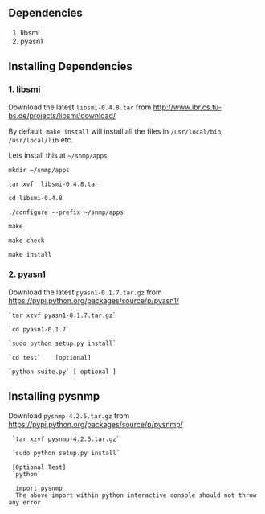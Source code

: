 ## Dependencies 

1. libsmi
2. pyasn1


## Installing Dependencies


### 1. libsmi

  Download the latest `libsmi-0.4.8.tar` from http://www.ibr.cs.tu-bs.de/projects/libsmi/download/
  
  By default, `make install` will install all the files in `/usr/local/bin`, `/usr/local/lib` etc.
  
  Lets install this at `~/snmp/apps`
  
   `mkdir ~/snmp/apps`
   
   `tar xvf  libsmi-0.4.8.tar`
   
   `cd libsmi-0.4.8`
   
   `./configure --prefix ~/snmp/apps`
   
   `make`
   
   `make check`
   
   `make install`
   

### 2. pyasn1

  Download the latest `pyasn1-0.1.7.tar.gz` from https://pypi.python.org/packages/source/p/pyasn1/
  
    `tar xzvf pyasn1-0.1.7.tar.gz`
    
    `cd pyasn1-0.1.7`
    
    `sudo python setup.py install`
    
    `cd test`    [optional]
    
    `python suite.py` [ optional ]
  
  
## Installing pysnmp

  Download `pysnmp-4.2.5.tar.gz` from https://pypi.python.org/packages/source/p/pysnmp/
  
     `tar xzvf pysnmp-4.2.5.tar.gz`
     
     `sudo python setup.py install`
     
     [Optional Test]
     `python`
     
      import pysnmp 
      The above import within python interactive console should not throw any error
      
      

